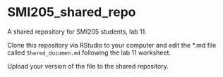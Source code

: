 # SMI205_shared_repo

A shared repository for SMI205 students, lab 11. 

Clone this repository via RStudio to your computer and edit the *.md file called `Shared_documen.md` following the lab 11 worksheet. 

Upload your version of the file to the shared repository.

